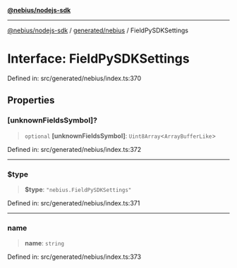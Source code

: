 [**@nebius/nodejs-sdk**](../../../README.md)

***

[@nebius/nodejs-sdk](../../../README.md) / [generated/nebius](../README.md) / FieldPySDKSettings

# Interface: FieldPySDKSettings

Defined in: src/generated/nebius/index.ts:370

## Properties

### \[unknownFieldsSymbol\]?

> `optional` **\[unknownFieldsSymbol\]**: `Uint8Array`\<`ArrayBufferLike`\>

Defined in: src/generated/nebius/index.ts:372

***

### $type

> **$type**: `"nebius.FieldPySDKSettings"`

Defined in: src/generated/nebius/index.ts:371

***

### name

> **name**: `string`

Defined in: src/generated/nebius/index.ts:373
